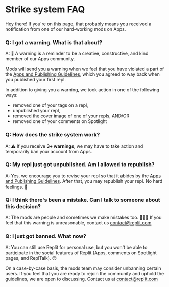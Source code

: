 # Strike system FAQ 

Hey there! If you're on this page, that probably means you received a notification from one of our hard-working mods on Apps. 


### **Q: I got a warning. What is that about?** 

A: 🐝 A warning is a reminder to be a creative, constructive, and kind member of our Apps community. 

Mods will send you a warning when we feel that you have violated a part of the [Apps and Publishing Guidelines](https://docs.replit.com/repls/apps-and-publishing), which you agreed to way back when you published your first repl. 

In addition to giving you a warning, we took action in one of the following ways: 

* removed one of your tags on a repl,
* unpublished your repl,
* removed the cover image of one of your repls, AND/OR 
* removed one of your comments on Spotlight

### **Q: How does the strike system work?** 

A: ⚠️ If you receive **3+ warnings**, we may have to take action and temporarily ban your account from Apps. 

### **Q: My repl just got unpublished. Am I allowed to republish?** 

A: Yes, we encourage you to revise your repl so that it abides by the [Apps and Publishing Guidelines](https://docs.replit.com/repls/apps-and-publishing). After that, you may republish your repl. No hard feelings. 🤝

### **Q: I think there's been a mistake. Can I talk to someone about this decision?**

A: The mods are people and sometimes we make mistakes too. 🙋🏽‍♀️‍️ If you feel that this warning is unreasonable, contact us contact@replit.com

### **Q: I just got banned. What now?**

A: You can still use Replit for personal use, but you won't be able to participate in the social features of Replit (Apps, comments on Spotlight pages, and ReplTalk). 😔

On a case-by-case basis, the mods team may consider unbanning certain users. If you feel that you are ready to rejoin the community and uphold the guidelines, we are open to discussing. Contact us at contact@replit.com
